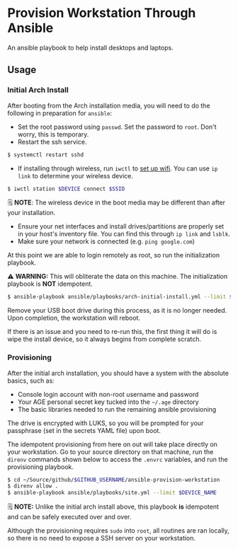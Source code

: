 # Provision Workstation Through Ansible

An ansible playbook to help install desktops and laptops.

## Usage

### Initial Arch Install
After booting from the Arch installation media, you will need to do the following in preparation for `ansible`:

- Set the root password using `passwd`.  Set the password to `root`.  Don't worry, this is temporary.
- Restart the ssh service.

```bash
$ systemctl restart sshd
```

- If installing through wireless, run `iwctl` to [set up wifi](https://wiki.archlinux.org/title/Iwd#iwctl).  You can use `ip link` to determine your wireless device.

```bash
$ iwctl station $DEVICE connect $SSID
```

🗒️ **NOTE**: The wireless device in the boot media may be different than after your installation.

- Ensure your net interfaces and install drives/partitions are properly set in your host's inventory file.  You can find this through `ip link` and `lsblk`.
- Make sure your network is connected (e.g. `ping google.com`)

At this point we are able to login remotely as root, so run the initialization playbook.

⚠️ **WARNING:** This will obliterate the data on this machine.  The initialization playbook is **NOT** idempotent.

```bash
$ ansible-playbook ansible/playbooks/arch-initial-install.yml --limit $DEVICE_NAME
```

Remove your USB boot drive during this process, as it is no longer needed.  Upon completion, the workstation will reboot.

If there is an issue and you need to re-run this, the first thing it will do is wipe the install device, so it always begins from complete scratch.

### Provisioning

After the initial arch installation, you should have a system with the absolute basics, such as:

- Console login account with non-root username and password
- Your AGE personal secret key tucked into the `~/.age` directory
- The basic libraries needed to run the remaining ansible provisioning

The drive is encrypted with LUKS, so you will be prompted for your passphrase (set in the secrets YAML file) upon boot.

The idempotent provisioning from here on out will take place directly on your workstation.
Go to your source directory on that machine, run the `direnv` commands shown below to access the `.envrc` variables, and run the provisioning playbook.

```bash
$ cd ~/Source/github/$GITHUB_USERNAME/ansible-provision-workstation
$ direnv allow .
$ ansible-playbook ansible/playbooks/site.yml --limit $DEVICE_NAME
```

🗒️ **NOTE:** Unlike the initial arch install above, this playbook **is** idempotent and can be safely executed over and over.

Although the provisioning requires `sudo` into `root`, all routines are ran locally, so there is no need to expose a SSH server on your workstation.

